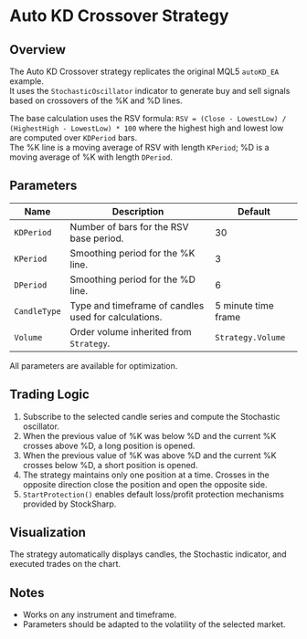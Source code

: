 # Auto KD Crossover Strategy

## Overview
The Auto KD Crossover strategy replicates the original MQL5 `autoKD_EA` example.  
It uses the `StochasticOscillator` indicator to generate buy and sell signals based on crossovers of the %K and %D lines.

The base calculation uses the RSV formula:
`RSV = (Close - LowestLow) / (HighestHigh - LowestLow) * 100`
where the highest high and lowest low are computed over `KDPeriod` bars.  
The %K line is a moving average of RSV with length `KPeriod`; %D is a moving average of %K with length `DPeriod`.

## Parameters
| Name | Description | Default |
|------|-------------|---------|
| `KDPeriod` | Number of bars for the RSV base period. | 30 |
| `KPeriod` | Smoothing period for the %K line. | 3 |
| `DPeriod` | Smoothing period for the %D line. | 6 |
| `CandleType` | Type and timeframe of candles used for calculations. | 5 minute time frame |
| `Volume` | Order volume inherited from `Strategy`. | `Strategy.Volume` |

All parameters are available for optimization.

## Trading Logic
1. Subscribe to the selected candle series and compute the Stochastic oscillator.
2. When the previous value of %K was below %D and the current %K crosses above %D, a long position is opened.
3. When the previous value of %K was above %D and the current %K crosses below %D, a short position is opened.
4. The strategy maintains only one position at a time. Crosses in the opposite direction close the position and open the opposite side.
5. `StartProtection()` enables default loss/profit protection mechanisms provided by StockSharp.

## Visualization
The strategy automatically displays candles, the Stochastic indicator, and executed trades on the chart.

## Notes
- Works on any instrument and timeframe.
- Parameters should be adapted to the volatility of the selected market.
